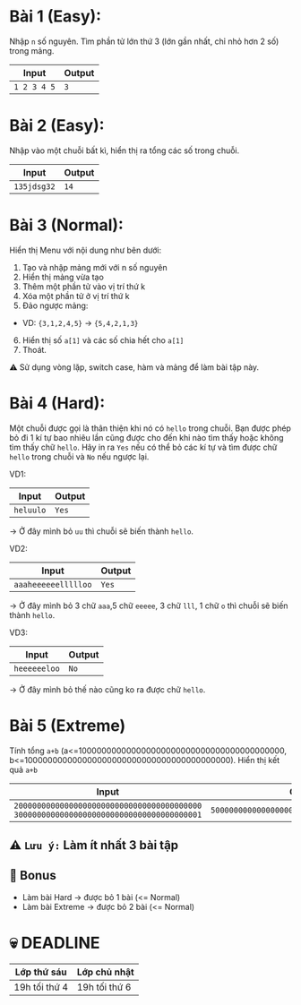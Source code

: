 # Bài 1 (Easy): 
Nhập `n` số nguyên. Tìm phần tử lớn thứ 3 (lớn gần nhất, chỉ nhỏ hơn 2 số) trong mảng.

Input  | Output
------------- | -------------
`1 2 3 4 5`  | `3`
# Bài 2 (Easy): 
Nhập vào một chuỗi bất kì, hiển thị ra tổng các số trong chuỗi.

Input  | Output
------------- | -------------
`135jdsg32`  | `14`
# Bài 3 (Normal): 
Hiển thị Menu với nội dung như bên dưới:
1. Tạo và nhập mảng mới với n số nguyên
2. Hiển thị mảng vừa tạo
3. Thêm một phần tử vào vị trí thứ k
4. Xóa một phần tử ở vị trí thứ k
5. Đảo ngược mảng:
  - VD: `{3,1,2,4,5}` -> `{5,4,2,1,3}`
6. Hiển thị số `a[1]` và các số chia hết cho `a[1]`
7. Thoát.

:warning: Sử dụng vòng lặp, switch case, hàm và mảng để làm bài tập này.
# Bài 4 (Hard):
Một chuỗi được gọi là thân thiện khi nó có `hello` trong chuỗi. Bạn được phép bỏ đi 1 kí tự bao nhiêu lần cũng được cho đến khi nào tìm thấy hoặc không tìm thấy chữ `hello`. Hãy in ra `Yes` nếu có thể bỏ các kí tự và tìm được chữ `hello` trong chuỗi và `No` nếu ngược lại.

VD1:

Input  | Output
------------- | -------------
`heluulo`  | `Yes`

-> Ở đây mình bỏ `uu` thì chuỗi sẽ biến thành `hello`.

VD2:

Input  | Output
------------- | -------------
`aaaheeeeeellllloo`  | `Yes`

-> Ở đây mình bỏ 3 chữ `aaa`,5 chữ `eeeee`, 3 chữ `lll`, 1 chữ `o` thì chuỗi sẽ biến thành `hello`.

VD3:

Input  | Output
------------- | -------------
`heeeeeeloo`  | `No`

-> Ở đây mình bỏ thế nào cũng ko ra được chữ `hello`.

# Bài 5 (Extreme)
Tính tổng `a+b` (a<=100000000000000000000000000000000000000000, b<=100000000000000000000000000000000000000000). Hiển thị kết quả `a+b`

Input  | Output
------------- | -------------
`20000000000000000000000000000000000000000` `30000000000000000000000000000000000000001`| `50000000000000000000000000000000000000001`

## :warning: `Lưu ý:` Làm ít nhất 3 bài tập
## :gift: Bonus
  - Làm bài Hard -> được bỏ 1 bài (<= Normal)
  - Làm bài Extreme -> được bỏ 2 bài (<= Normal)

# :skull: DEADLINE
Lớp thứ sáu  | Lớp chủ nhật
------------- | -------------
19h tối thứ 4  | 19h tối thứ 6

